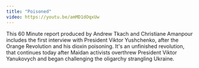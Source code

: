 ```yaml
---
title: "Poisoned"
video: https://youtu.be/amMD1dOqxUw
---
```


This 60 Minute report produced by Andrew Tkach and Christiane Amanpour includes the first interview with  President Viktor Yushchenko, after the Orange Revolution and his dioxin poisoning.   It's an unfinished revolution, that continues today after Maidan activists overthrew President Viktor Yanukovych and began challenging the oligarchy strangling Ukraine.   
